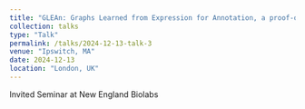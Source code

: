 ```yaml
---
title: "GLEAn: Graphs Learned from Expression for Annotation, a proof-of -oncept study in staphylococci"
collection: talks
type: "Talk"
permalink: /talks/2024-12-13-talk-3
venue: "Ipswitch, MA"
date: 2024-12-13
location: "London, UK"
---
```


Invited Seminar at New England Biolabs

